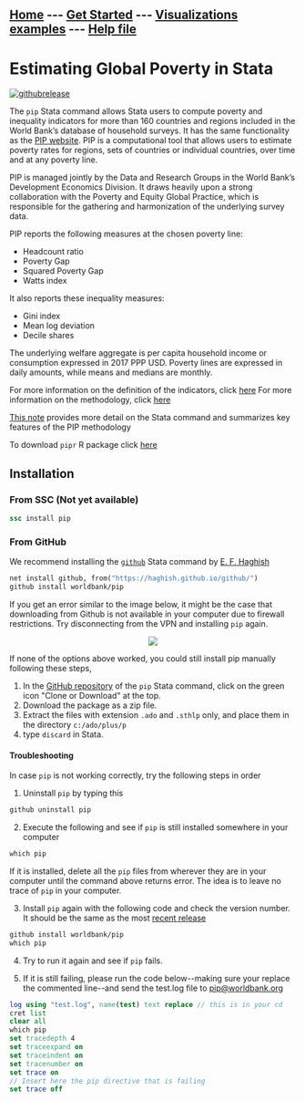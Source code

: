 ## [Home](index.md) --- [Get Started](get_started.md) --- [Visualizations examples](vis.md) --- [Help file](help_file.md) 

# Estimating Global Poverty in Stata

[![githubrelease](https://img.shields.io/github/release/worldbank/pip/all.svg?label=current+release)](https://github.com/worldbank/pip/releases)

The `pip` Stata command allows Stata users to compute poverty and inequality indicators for more than 160 countries and regions included in the World Bank’s database of household surveys. It has the same functionality as the [PIP website](https://pip.worldbank.org/home). PIP is a computational tool that allows users to estimate poverty rates for regions, sets of countries or individual countries, over time and at any poverty line.

PIP is managed jointly by the Data and Research Groups in the World Bank’s Development Economics Division. It draws heavily upon a strong collaboration with the Poverty and Equity Global Practice, which is responsible for the gathering and harmonization of the underlying survey data.

PIP reports the following measures at the chosen poverty line:
- Headcount ratio
- Poverty Gap
- Squared Poverty Gap
- Watts index

It also reports these inequality measures:
- Gini index
- Mean log deviation
- Decile shares

The underlying welfare aggregate is per capita household income or consumption expressed in 2017 PPP USD. Poverty lines are expressed in daily amounts, while means and medians are monthly.

For more information on the definition of the indicators, click [here](http://iresearch.worldbank.org/PovcalNet/Docs/dictionary.html)
For more information on the methodology, click [here](https://worldbank.github.io/PIP-Methodology/)

[This note](http://documents.worldbank.org/curated/en/836101568994246528/) provides more detail on the Stata command and summarizes key features of the PIP methodology

To download `pipr` R package click [here](https://worldbank.github.io/pipr/)

## Installation 

### From SSC (Not yet available)

```stata
ssc install pip
```

### From GitHub 

We recommend installing the [`github`](https://github.com/haghish/github) Stata command by [E. F. Haghish](https://github.com/haghish)

```stata
net install github, from("https://haghish.github.io/github/")
github install worldbank/pip
```

If you get an error similar to the image below, it might be the case that downloading from Github is not available in your computer due to firewall restrictions. Try disconnecting from the VPN and installing `pip` again.

<center>
<img src="/pip/img/error_message.png"/>
</center>

If none of the options above worked, you could still install pip manually following these steps,

1. In the [GitHub repository](https://github.com/worldbank/pip) of the `pip` Stata command, click on the green icon "Clone or Download" at the top. 
2. Download the package as a zip file. 
3. Extract the files with extension `.ado` and `.sthlp` only, and place them in the directory `c:/ado/plus/p`
4. type `discard` in Stata. 

#### Troubleshooting
In case `pip` is not working correctly, try the following steps in order

1. Uninstall `pip` by typing this
```stata
github uninstall pip
```
2. Execute the following and see if `pip` is still installed somewhere in your computer
```stata
which pip 
```
If it is installed, delete all the `pip` files from wherever they are in your computer until the command above returns error. The idea is to leave no trace of `pip` in your computer.

3. Install `pip` again with the following code and check the version number. It should be the same as the most [recent release](https://github.com/worldbank/pip/releases)
```stata
github install worldbank/pip
which pip
```
4. Try to run it again and see if `pip` fails.

5. If it is still failing, please run the code below--making sure your replace the commented line--and send the test.log file to [pip@worldbank.org](https://github.com/worldbank/pip/blob/main/pip@worldbank.org)
```stata
log using "test.log", name(test) text replace // this is in your cd
cret list
clear all
which pip
set tracedepth 4
set traceexpand on 
set traceindent on 
set tracenumber on
set trace on
// Insert here the pip directive that is failing
set trace off
```